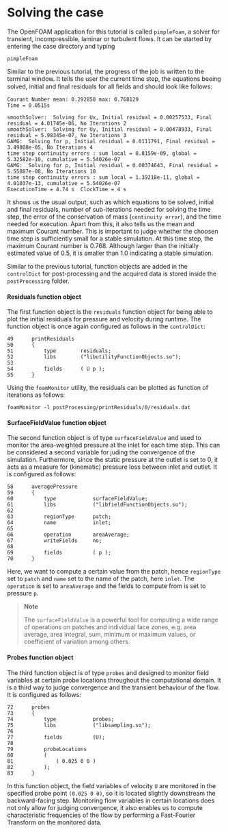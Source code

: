 # Solving the case

The OpenFOAM application for this tutorial is called `pimpleFoam`, a solver for transient, incompressible, laminar or turbulent flows. It can be started by entering the case directory and typing

```
pimpleFoam
```

Similar to the previous tutorial, the progress of the job is written to the terminal window. It tells the user the current time step, the equations beeing solved, initial and ﬁnal residuals for all ﬁelds and should look like follows:

```
Courant Number mean: 0.292858 max: 0.768129
Time = 0.0515s

smoothSolver:  Solving for Ux, Initial residual = 0.00257533, Final residual = 4.01745e-06, No Iterations 2
smoothSolver:  Solving for Uy, Initial residual = 0.00478933, Final residual = 5.98345e-07, No Iterations 3
GAMG:  Solving for p, Initial residual = 0.0111791, Final residual = 3.49808e-05, No Iterations 4
time step continuity errors : sum local = 8.8159e-09, global = 5.32582e-10, cumulative = 5.54026e-07
GAMG:  Solving for p, Initial residual = 0.00374643, Final residual = 5.55887e-08, No Iterations 10
time step continuity errors : sum local = 1.39218e-11, global = 4.01037e-13, cumulative = 5.54026e-07
ExecutionTime = 4.74 s  ClockTime = 4 s
```

It shows us the usual output, such as which equations to be solved, initial and final residuals, number of sub-iterations needed for solving the time step, the error of the conservation of mass (`continuity error`), and the time needed for execution. Apart from this, it also tells us the mean and maximum Courant number. This is important to judge whether the choosen time step is sufficiently small for a stable simulation. At this time step, the maximum Courant number is 0.768. Although larger than the initially estimated value of 0.5, it is smaller than 1.0 indicating a stable simulation.

Similar to the previous tutorial, function objects are added in the `controlDict` for post-processing and the acquired data is stored inside the `postProcessing` folder.

#### Residuals function object

The first function object is the `residuals` function object for being able to plot the initial residuals for pressure and velocity during runtime. The function object is once again configured as follows in the `controlDict`:

```
49      printResiduals
50      {
51          type        residuals;
52          libs        ("libutilityFunctionObjects.so");
53
54          fields      ( U p );
55      }
```

Using the `foamMonitor` utility, the residuals can be plotted as function of iterations as follows:

```
foamMonitor -l postProcessing/printResiduals/0/residuals.dat
```

#### SurfaceFieldValue function object

The second function object is of type `surfaceFieldValue` and used to monitor the area-weighted pressure at the inlet for each time step. This can be considered a second variable for juding the convergence of the simulation. Furthermore, since the static pressure at the outlet is set to 0, it acts as a measure for (kinematic) pressure loss between inlet and outlet. It is configured as follows:

```
58      averagePressure
59      {
60          type            surfaceFieldValue;
61          libs            ("libfieldFunctionObjects.so");
62  
63          regionType      patch;
64          name            inlet;
65  
66          operation       areaAverage;
67          writeFields     no;
68  
69          fields          ( p );
70      }
```

Here, we want to compute a certain value from the patch, hence `regionType` set to `patch` and `name` set to the name of the patch, here `inlet`. The `operation` is set to `areaAverage` and the fields to compute from is set to pressure `p`.

> **Note**
>
> The `surfaceFieldValue` is a powerful tool for computing a wide range of operations on patches and individual face zones, e.g. area average, area integral, sum, minimum or maximum values, or coefficient of variation among others.

#### Probes function object

The third function object is of type `probes` and designed to monitor field variables at certain probe locations throughout the computational domain. It is a third way to judge convergence and the transient behaviour of the flow. It is configured as follows:

```
72      probes
73      {
74          type            probes;
75          libs            ("libsampling.so");
76
77          fields          (U);
78  
79          probeLocations
80          (
81              ( 0.025 0 0 )
82          );
83      }
```

In this function object, the field variables of velocity `U` are monitored in the specified probe point `(0.025 0 0)`, so it is located slightly downstream the backward-facing step. Monitoring flow variables in certain locations does not only allow for judging convergence, it also enables us to compute characteristic frequencies of the flow by performing a Fast-Fourier Transform on the monitored data.